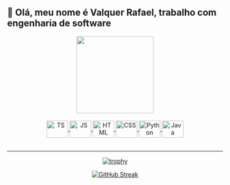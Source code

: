 ## :wave: Olá, meu nome é Valquer Rafael, trabalho com engenharia de software

<div align="center">
  <a href="https://github.com/valquerrafael">
  <img height="180em" src="https://github-readme-stats.vercel.app/api?username=valquerrafael&count_private=true&show_icons=true&theme=gruvbox&hide_border=true"/>
</div>
<div align="center" style="display: inline_block"><br>
  <img align="center" alt="TS" height="40" width="50" src="https://cdn.jsdelivr.net/gh/devicons/devicon/icons/typescript/typescript-plain.svg" />
  <img align="center" alt="JS" height="40" width="50" src="https://cdn.jsdelivr.net/gh/devicons/devicon/icons/javascript/javascript-plain.svg" />
  <img align="center" alt="HTML" height="40" width="50" src="https://cdn.jsdelivr.net/gh/devicons/devicon/icons/html5/html5-plain.svg" />
  <img align="center" alt="CSS" height="40" width="50" src="https://cdn.jsdelivr.net/gh/devicons/devicon/icons/css3/css3-plain.svg" />
  <img align="center" alt="Python" height="40" width="50" src="https://cdn.jsdelivr.net/gh/devicons/devicon/icons/python/python-original.svg" />
  <img align="center" alt="Java" height="40" width="50" src="https://cdn.jsdelivr.net/gh/devicons/devicon/icons/java/java-original.svg" />
</div><br>

---
  
<div align="center">

[![trophy](https://github-profile-trophy.vercel.app/?username=valquerrafael&theme=gruvbox&column=3&margin-w=82&margin-h=15&no-frame=true)](https://github.com/ryo-ma/github-profile-trophy)

[![GitHub Streak](https://github-readme-streak-stats.herokuapp.com/?user=valquerrafael&theme=gruvbox&hide_border=true)](https://git.io/streak-stats)

</div>

